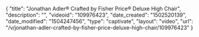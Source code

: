 {
    "title": "Jonathan Adler&reg; Crafted by Fisher Price&reg; Deluxe High Chair",
    "description": "",
    "videoid": "109976423",
    "date_created": "1502520139",
    "date_modified": "1504247456",
    "type": "captivate",
    "layout": "video",
    "url": "\/v\/jonathan-adler-crafted-by-fisher-price-deluxe-high-chair\/109976423"
}